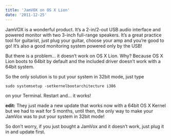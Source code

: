 ```yaml
---
title: 'JamVOX on OS X Lion'
date: '2011-12-25'
---
```


JamVOX is a wonderful product. It&#8217;s a 2-in/2-out USB audio interface and powered monitor with two 3-inch full-range speakers. It&#8217;s a great practice tool for guitarist, just plug your guitar, choose your amp and you&#8217;re good to go! It&#8217;s also a good monitoring system powered only by the USB!

But there is a problem&#8230; it doesn&#8217;t work on OS X Lion. Why? Because OS X Lion boots to 64bit by default and the included driver doesn&#8217;t work with a 64bit system.

So the only solution is to put your system in 32bit mode, just type

```sudo systemsetup -setkernelbootarchitecture i386```

on your Terminal. Restart and&#8230; it works!

**edit:** They just made a new update that works now with a 64bit OS X Kernel but we had to wait for 5 months, until then, the only way to make your JamVox was to put your system in 32bit mode!

So don&#8217;t worry, if you just bought a JamVox and it doesn&#8217;t work, just plug it in and update first.

